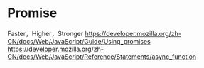 # Promise
Faster，Higher，Stronger
https://developer.mozilla.org/zh-CN/docs/Web/JavaScript/Guide/Using_promises
https://developer.mozilla.org/zh-CN/docs/Web/JavaScript/Reference/Statements/async_function
